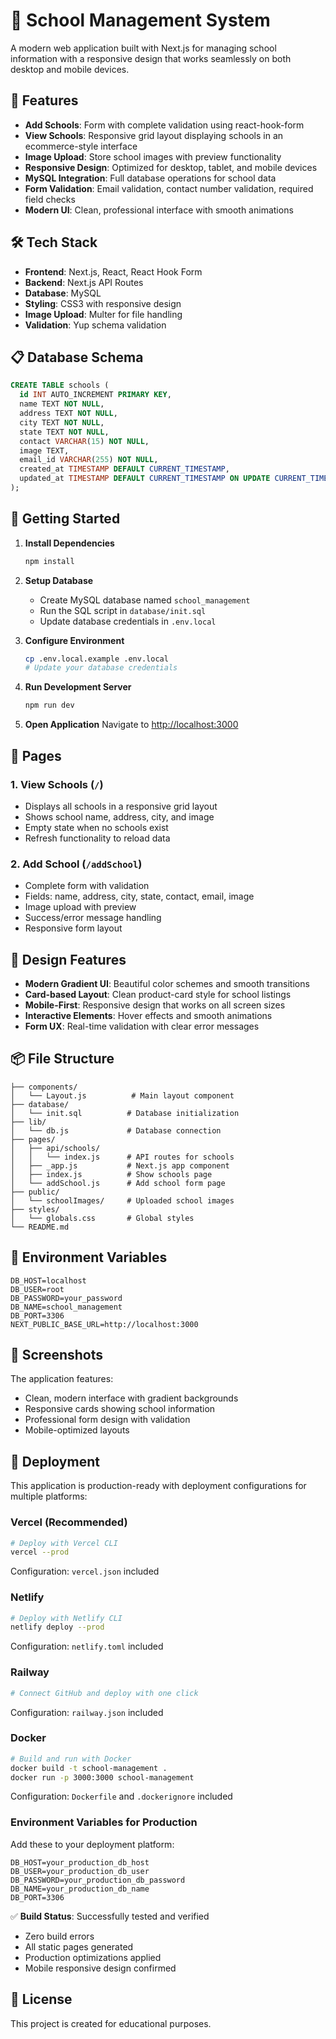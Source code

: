# 🏫 School Management System

A modern web application built with Next.js for managing school information with a responsive design that works seamlessly on both desktop and mobile devices.

## 🚀 Features

- **Add Schools**: Form with complete validation using react-hook-form
- **View Schools**: Responsive grid layout displaying schools in an ecommerce-style interface  
- **Image Upload**: Store school images with preview functionality
- **Responsive Design**: Optimized for desktop, tablet, and mobile devices
- **MySQL Integration**: Full database operations for school data
- **Form Validation**: Email validation, contact number validation, required field checks
- **Modern UI**: Clean, professional interface with smooth animations

## 🛠️ Tech Stack

- **Frontend**: Next.js, React, React Hook Form
- **Backend**: Next.js API Routes
- **Database**: MySQL
- **Styling**: CSS3 with responsive design
- **Image Upload**: Multer for file handling
- **Validation**: Yup schema validation

## 📋 Database Schema

```sql
CREATE TABLE schools (
  id INT AUTO_INCREMENT PRIMARY KEY,
  name TEXT NOT NULL,
  address TEXT NOT NULL,
  city TEXT NOT NULL,
  state TEXT NOT NULL,
  contact VARCHAR(15) NOT NULL,
  image TEXT,
  email_id VARCHAR(255) NOT NULL,
  created_at TIMESTAMP DEFAULT CURRENT_TIMESTAMP,
  updated_at TIMESTAMP DEFAULT CURRENT_TIMESTAMP ON UPDATE CURRENT_TIMESTAMP
);
```

## 🚀 Getting Started

1. **Install Dependencies**
   ```bash
   npm install
   ```

2. **Setup Database**
   - Create MySQL database named `school_management`
   - Run the SQL script in `database/init.sql`
   - Update database credentials in `.env.local`

3. **Configure Environment**
   ```bash
   cp .env.local.example .env.local
   # Update your database credentials
   ```

4. **Run Development Server**
   ```bash
   npm run dev
   ```

5. **Open Application**
   Navigate to [http://localhost:3000](http://localhost:3000)

## 📱 Pages

### 1. View Schools (`/`)
- Displays all schools in a responsive grid layout
- Shows school name, address, city, and image
- Empty state when no schools exist
- Refresh functionality to reload data

### 2. Add School (`/addSchool`)
- Complete form with validation
- Fields: name, address, city, state, contact, email, image
- Image upload with preview
- Success/error message handling
- Responsive form layout

## 🎨 Design Features

- **Modern Gradient UI**: Beautiful color schemes and smooth transitions
- **Card-based Layout**: Clean product-card style for school listings
- **Mobile-First**: Responsive design that works on all screen sizes
- **Interactive Elements**: Hover effects and smooth animations
- **Form UX**: Real-time validation with clear error messages

## 📦 File Structure

```
├── components/
│   └── Layout.js          # Main layout component
├── database/
│   └── init.sql          # Database initialization
├── lib/
│   └── db.js             # Database connection
├── pages/
│   ├── api/schools/
│   │   └── index.js      # API routes for schools
│   ├── _app.js           # Next.js app component
│   ├── index.js          # Show schools page
│   └── addSchool.js      # Add school form page
├── public/
│   └── schoolImages/     # Uploaded school images
├── styles/
│   └── globals.css       # Global styles
└── README.md
```

## 🔧 Environment Variables

```
DB_HOST=localhost
DB_USER=root
DB_PASSWORD=your_password
DB_NAME=school_management
DB_PORT=3306
NEXT_PUBLIC_BASE_URL=http://localhost:3000
```

## 📸 Screenshots

The application features:
- Clean, modern interface with gradient backgrounds
- Responsive cards showing school information
- Professional form design with validation
- Mobile-optimized layouts

## 🚀 Deployment

This application is production-ready with deployment configurations for multiple platforms:

### Vercel (Recommended)
```bash
# Deploy with Vercel CLI
vercel --prod
```
Configuration: `vercel.json` included

### Netlify
```bash
# Deploy with Netlify CLI  
netlify deploy --prod
```
Configuration: `netlify.toml` included

### Railway
```bash
# Connect GitHub and deploy with one click
```
Configuration: `railway.json` included

### Docker
```bash
# Build and run with Docker
docker build -t school-management .
docker run -p 3000:3000 school-management
```
Configuration: `Dockerfile` and `.dockerignore` included

### Environment Variables for Production
Add these to your deployment platform:
```env
DB_HOST=your_production_db_host
DB_USER=your_production_db_user  
DB_PASSWORD=your_production_db_password
DB_NAME=your_production_db_name
DB_PORT=3306
```

✅ **Build Status**: Successfully tested and verified
- Zero build errors
- All static pages generated
- Production optimizations applied
- Mobile responsive design confirmed

## 📄 License

This project is created for educational purposes.